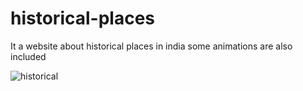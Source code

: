 # historical-places
It a website about historical places in india
some animations are also included

![historical](https://github.com/shobha16-04/historical-places/assets/90175495/350f84e8-b450-42a8-9e28-12a53c3d9978)

